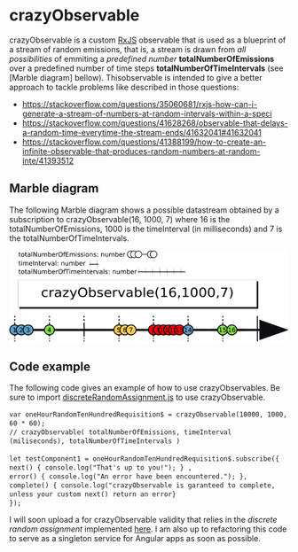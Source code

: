 # crazyObservable

crazyObservable is a custom [RxJS](https://rxjs-dev.firebaseapp.com/) observable that is used as a blueprint of a stream of random emissions, that is, a stream is drawn from *all possibilities* of emmiting a *predefined number* **totalNumberOfEmissions** over a predefined number of time steps **totalNumberOfTimeIntervals** (see [Marble diagram] bellow). Thisobservable is intended to give a better approach to tackle problems like described in those questions:

  * https://stackoverflow.com/questions/35060681/rxjs-how-can-i-generate-a-stream-of-numbers-at-random-intervals-within-a-speci
  * https://stackoverflow.com/questions/41628268/observable-that-delays-a-random-time-everytime-the-stream-ends/41632041#41632041
  * https://stackoverflow.com/questions/41388199/how-to-create-an-infinite-observable-that-produces-random-numbers-at-random-inte/41393512
  
## Marble diagram

 The following Marble diagram shows a possible datastream obtained by a subscription to crazyObservable(16, 1000, 7) where 16 is the totalNumberOfEmissions, 1000 is the timeInterval (in milliseconds) and 7 is the totalNumberOfTimeIntervals.

![Marble diagram of brazyObservable](./crazyObservableMarbleDiagram.png)

## Code example

The following code gives an example of how to use crazyObservables. Be sure to import [discreteRandomAssignment.js](./discreteRandomAssignment.js) to use crazyObservable.

```
var oneHourRandomTenHundredRequisition$ = crazyObservable(10000, 1000, 60 * 60);
// crazyObservable( totalNumberOfEmissions, timeInterval (miliseconds), totalNumberOfTimeIntervals )

let testComponent1 = oneHourRandomTenHundredRequisition$.subscribe({
next() { console.log("That's up to you!"); } ,
error() { console.log("An error have been encountered."); },
complete() { console.log("crazyObservable is garanteed to complete, unless your custom next() return an error}
});
```

I will soon upload a for crazyObservable validity that relies in the *discrete random assignment* implemented [here](./discreteRandomAssignment.js). I am also up to refactoring this code to serve as a singleton service for Angular apps as soon as possible.



  
